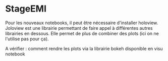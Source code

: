 # StageEMI

Pour les nouveaux notebooks, il peut être nécessaire d'installer holoview. 
Joloview est une librairie permettant de faire appel à différentes autres librairies en dessous. 
Elle permet de plus de combiner des plots (ici on ne l'utilise pas pour ça). 

A vérifier : comment rendre les plots via la librairie bokeh disponible en visu notebook 